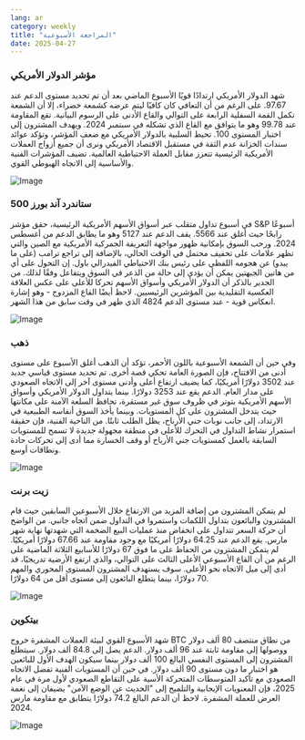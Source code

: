 ```yaml
---
lang: ar
category: weekly
title: "المراجعة الأسبوعية"
date: 2025-04-27
---
```


### مؤشر الدولار الأمريكي

شهد الدولار الأمريكي ارتدادًا قويًا الأسبوع الماضي بعد أن تم تحديد مستوى الدعم عند 97.67. على الرغم من أن التعافي كان كافيًا ليتم عرضه كشمعة خضراء، إلا أن الشمعة تكمل القمة السفلية الرابعة على التوالي والقاع الأدنى على الرسوم البيانية. تقع المقاومة عند 99.78 وهو ما يتوافق مع القاع الذي تشكله في سبتمبر 2024. ويهدف المشترون إلى اختبار المستوى 100. تحيط السلبية بالدولار الأمريكي مع ضعف المؤشر، وتؤكد عوائد سندات الخزانة عدم الثقة في مستقبل الاقتصاد الأمريكي ونرى أن جميع أزواج العملات الأمريكية الرئيسية تتعزز مقابل العملة الاحتياطية العالمية. تضيف المؤشرات الفنية والأساسية إلى الاتجاه الهبوطي القوي.

![Image](https://markleighedu.github.io/img/Apr-2025/27-Apr-2025/usdindex.jpg)

### ستاندرد آند بورز 500

في أسبوع تداول متقلب عبر أسواق الأسهم الأمريكية الرئيسية، حقق مؤشر S&P أسبوعًا رابحًا حيث أغلق عند 5566. يقف الدعم عند 5127 وهو ما يطابق الدعم من أغسطس 2024. ورحب السوق بإمكانية ظهور مواجهة التعريفة الجمركية الأمريكية مع الصين والتي تظهر علامات على تخفيف محتمل في الوقت الحالي، بالإضافة إلى تراجع ترامب (على ما يبدو) عن هجومه اللفظي على رئيس بنك الاحتياطي الفيدرالي باول. إن التحول على أي من هاتين الجبهتين يمكن أن يؤدي إلى حالة من الذعر في السوق ويتفاعل وفقًا لذلك. من الجدير بالذكر أن الدولار الأمريكي وأسواق الأسهم تحركا للأعلى على عكس العلاقة العكسية التقليدية بين المؤشرين الرئيسيين. لاحظ أيضًا القاع المزدوج - وهو إشارة انعكاس قوية - عند مستوى الدعم 4824 الذي ظهر في وقت سابق من هذا الشهر.

![Image](https://markleighedu.github.io/img/Apr-2025/27-Apr-2025/sp500.jpg)

### ذهب

وفي حين أن الشمعة الأسبوعية باللون الأحمر، تؤكد أن الذهب أغلق الأسبوع على مستوى أدنى من الافتتاح، فإن الصورة العامة تحكي قصة أخرى. تم تحديد مستوى قياسي جديد عند 3502 دولارًا أمريكيًا، كما يضيف ارتفاع أعلى وأدنى مستوى آخر إلى الاتجاه الصعودي على مدار العام. الدعم يقع عند 3253 دولارًا. بينما يتداول الدولار الأمريكي وأسواق الأسهم الأمريكية بتوتر في ظروف سوق غير مستقرة، تحافظ السلعة الآمنة على مكانتها حيث يتدخل المشترون على كل المستويات. وبينما يأخذ السوق أنفاسه الطبيعية في الارتداد، إلى جانب نوبات جني الأرباح، يظل الطلب ثابتًا. من الناحية الفنية، فإن حقيقة استمرار نشاط التداول في التحرك للأعلى في منطقة مجهولة جديدة لا تسمح للمستويات السابقة بالعمل كمستويات جني الأرباح أو وقف الخسارة مما أدى إلى تحركات حادة ونطاقات أوسع.

![Image](https://markleighedu.github.io/img/Apr-2025/27-Apr-2025/gold.jpg)

### زيت برنت

لم يتمكن المشترون من إضافة المزيد من الارتفاع خلال الأسبوعين السابقين حيث قام المشترون والبائعون بتداول اللكمات واستمروا في التداول ضمن اتجاه جانبي. من الواضح أن حركة السعر تتداول على انخفاض منذ عمليات البيع الضخمة التي شهدتها نهاية شهر مارس. يقع الدعم عند 64.25 دولارًا أمريكيًا مع وجود مقاومة عند 67.66 دولارًا أمريكيًا. لم يتمكن المشترون من الحفاظ على ما فوق 67 دولارًا للأسابيع الثلاثة الماضية على الرغم من أن القاع الأسبوعي الأعلى الثالث على التوالي، والذي ارتفع الأرضية تدريجيًا، قد أدى إلى ميل الاتجاه نحو الأعلى. سوف يستهدف المشترون المستوى المحوري والمهم 70 دولارًا، بينما يتطلع البائعون إلى مستوى أقل من 64 دولارًا.

![Image](https://markleighedu.github.io/img/Apr-2025/27-Apr-2025/brentoil.jpg)

### بيتكوين

شهد الأسبوع القوي لبيئة العملات المشفرة خروج BTC من نطاق منتصف 80 ألف دولار ووصولها إلى مقاومة ثابتة عند 96 ألف دولار. الدعم يصل إلى 84.8 ألف دولار. سيتطلع المشترون إلى المستوى النفسي البالغ 100 ألف دولار بينما سيكون الهدف الأول للبائعين هو اختبار ما دون مستوى 90 ألف دولار. في حين أن المستويات الفنية تفضل الاتجاه الصعودي مع تأكيد المتوسطات المتحركة الأسية على التقاطع الصعودي لأول مرة في عام 2025، فإن المعنويات الإيجابية والتلميح إلى "الحديث عن الوضع الآمن" يضيفان إلى نغمة العرض للعملة المشفرة.  لاحظ أن الدعم البالغ 74.2 دولارًا يتطابق مع مقاومة مارس 2024. 

![Image](https://markleighedu.github.io/img/Apr-2025/27-Apr-2025/bitcoin.jpg)

